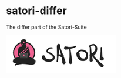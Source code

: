 # satori-differ
The differ part of the Satori-Suite

![logo1](https://github.com/satori-ng/Logos/blob/master/logos/light/Logo1.png)

<!---
[![PyPI version](https://badge.fury.io/py/satori-differ.svg)](https://pypi.org/project/satori-differ) - `pip install satori-differ)`
--->
